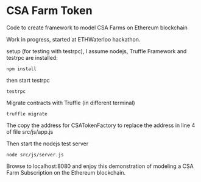 # CSA Farm Token
Code to create framework to model CSA Farms on Ethereum blockchain


Work in progress, started at ETHWaterloo hackathon.

setup (for testing with testrpc), I assume nodejs, Truffle Framework and testrpc are installed:

```
npm install
```
then start testrpc
```
testrpc
```
Migrate contracts with Truffle (in different terminal)
```
truffle migrate
```
The copy the address for CSATokenFactory to replace the address in line 4 of file src/js/app.js

Then start the nodejs test server
```
node src/js/server.js
```

Browse to localhost:8080 and enjoy this demonstration of modeling a CSA Farm Subscription on the Ethereum blockchain.

